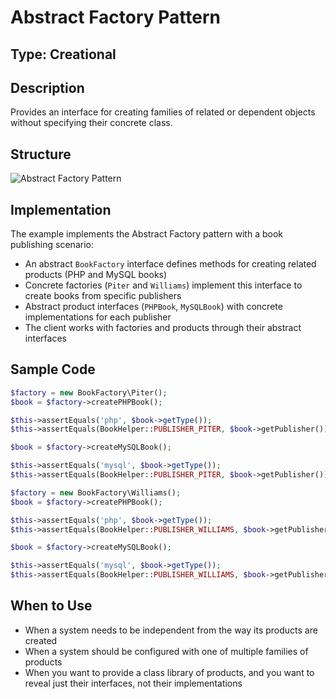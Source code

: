 # Abstract Factory Pattern

## Type: Creational

## Description
Provides an interface for creating families of related or dependent objects without specifying their concrete class.

## Structure
![Abstract Factory Pattern](https://github.com/legrch/php-design-patterns/blob/master/~images/AbstractFactory.png)

## Implementation
The example implements the Abstract Factory pattern with a book publishing scenario:
- An abstract `BookFactory` interface defines methods for creating related products (PHP and MySQL books)
- Concrete factories (`Piter` and `Williams`) implement this interface to create books from specific publishers
- Abstract product interfaces (`PHPBook`, `MySQLBook`) with concrete implementations for each publisher
- The client works with factories and products through their abstract interfaces

## Sample Code

```php
$factory = new BookFactory\Piter();
$book = $factory->createPHPBook();

$this->assertEquals('php', $book->getType());
$this->assertEquals(BookHelper::PUBLISHER_PITER, $book->getPublisher());

$book = $factory->createMySQLBook();

$this->assertEquals('mysql', $book->getType());
$this->assertEquals(BookHelper::PUBLISHER_PITER, $book->getPublisher());

$factory = new BookFactory\Williams();
$book = $factory->createPHPBook();

$this->assertEquals('php', $book->getType());
$this->assertEquals(BookHelper::PUBLISHER_WILLIAMS, $book->getPublisher());

$book = $factory->createMySQLBook();

$this->assertEquals('mysql', $book->getType());
$this->assertEquals(BookHelper::PUBLISHER_WILLIAMS, $book->getPublisher());
```

## When to Use
- When a system needs to be independent from the way its products are created
- When a system should be configured with one of multiple families of products
- When you want to provide a class library of products, and you want to reveal just their interfaces, not their implementations

